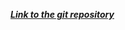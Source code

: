 [***Link to the git repository***](https://git.gvk.idi.ntnu.no/course/idatg2001/idatg2001-2022-ws/marhjoh/wargames)